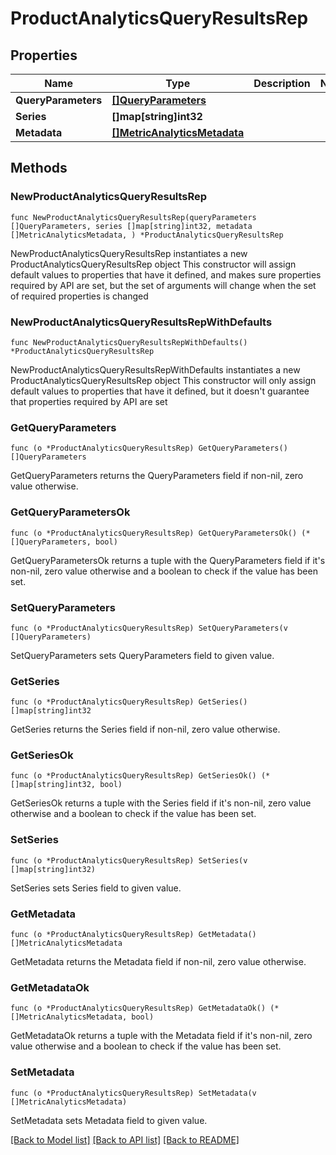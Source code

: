 # ProductAnalyticsQueryResultsRep

## Properties

Name | Type | Description | Notes
------------ | ------------- | ------------- | -------------
**QueryParameters** | [**[]QueryParameters**](QueryParameters.md) |  | 
**Series** | **[]map[string]int32** |  | 
**Metadata** | [**[]MetricAnalyticsMetadata**](MetricAnalyticsMetadata.md) |  | 

## Methods

### NewProductAnalyticsQueryResultsRep

`func NewProductAnalyticsQueryResultsRep(queryParameters []QueryParameters, series []map[string]int32, metadata []MetricAnalyticsMetadata, ) *ProductAnalyticsQueryResultsRep`

NewProductAnalyticsQueryResultsRep instantiates a new ProductAnalyticsQueryResultsRep object
This constructor will assign default values to properties that have it defined,
and makes sure properties required by API are set, but the set of arguments
will change when the set of required properties is changed

### NewProductAnalyticsQueryResultsRepWithDefaults

`func NewProductAnalyticsQueryResultsRepWithDefaults() *ProductAnalyticsQueryResultsRep`

NewProductAnalyticsQueryResultsRepWithDefaults instantiates a new ProductAnalyticsQueryResultsRep object
This constructor will only assign default values to properties that have it defined,
but it doesn't guarantee that properties required by API are set

### GetQueryParameters

`func (o *ProductAnalyticsQueryResultsRep) GetQueryParameters() []QueryParameters`

GetQueryParameters returns the QueryParameters field if non-nil, zero value otherwise.

### GetQueryParametersOk

`func (o *ProductAnalyticsQueryResultsRep) GetQueryParametersOk() (*[]QueryParameters, bool)`

GetQueryParametersOk returns a tuple with the QueryParameters field if it's non-nil, zero value otherwise
and a boolean to check if the value has been set.

### SetQueryParameters

`func (o *ProductAnalyticsQueryResultsRep) SetQueryParameters(v []QueryParameters)`

SetQueryParameters sets QueryParameters field to given value.


### GetSeries

`func (o *ProductAnalyticsQueryResultsRep) GetSeries() []map[string]int32`

GetSeries returns the Series field if non-nil, zero value otherwise.

### GetSeriesOk

`func (o *ProductAnalyticsQueryResultsRep) GetSeriesOk() (*[]map[string]int32, bool)`

GetSeriesOk returns a tuple with the Series field if it's non-nil, zero value otherwise
and a boolean to check if the value has been set.

### SetSeries

`func (o *ProductAnalyticsQueryResultsRep) SetSeries(v []map[string]int32)`

SetSeries sets Series field to given value.


### GetMetadata

`func (o *ProductAnalyticsQueryResultsRep) GetMetadata() []MetricAnalyticsMetadata`

GetMetadata returns the Metadata field if non-nil, zero value otherwise.

### GetMetadataOk

`func (o *ProductAnalyticsQueryResultsRep) GetMetadataOk() (*[]MetricAnalyticsMetadata, bool)`

GetMetadataOk returns a tuple with the Metadata field if it's non-nil, zero value otherwise
and a boolean to check if the value has been set.

### SetMetadata

`func (o *ProductAnalyticsQueryResultsRep) SetMetadata(v []MetricAnalyticsMetadata)`

SetMetadata sets Metadata field to given value.



[[Back to Model list]](../README.md#documentation-for-models) [[Back to API list]](../README.md#documentation-for-api-endpoints) [[Back to README]](../README.md)


